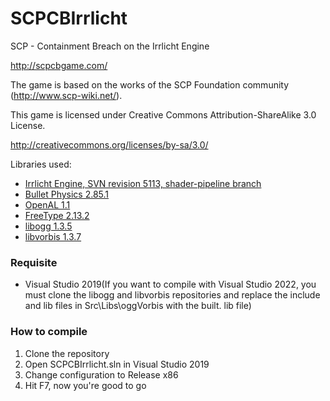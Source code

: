 SCPCBIrrlicht
=============

SCP - Containment Breach on the Irrlicht Engine

http://scpcbgame.com/

The game is based on the works of the SCP Foundation community (http://www.scp-wiki.net/).

This game is licensed under Creative Commons Attribution-ShareAlike 3.0 License.

http://creativecommons.org/licenses/by-sa/3.0/

Libraries used:
  - [Irrlicht Engine, SVN revision 5113, shader-pipeline branch](http://sourceforge.net/p/irrlicht/code/5113/tree/branches/shader-pipeline/)
  - [Bullet Physics 2.85.1](https://github.com/bulletphysics/bullet3/releases/tag/2.85.1)
  - [OpenAL 1.1](http://openal.org/downloads/)
  - [FreeType 2.13.2](https://github.com/freetype/freetype/releases/tag/VER-2-13-2)
  - [libogg 1.3.5](https://github.com/xiph/ogg/releases/tag/v1.3.5) 
  - [libvorbis 1.3.7](https://github.com/xiph/vorbis/releases/tag/v1.3.7)
  
### Requisite

  - Visual Studio 2019(If you want to compile with Visual Studio 2022, you must clone the libogg and libvorbis repositories and replace the include and lib files in Src\Libs\oggVorbis with the built. lib file)

### How to compile

1. Clone the repository
2. Open SCPCBIrrlicht.sln in Visual Studio 2019 
3. Change configuration to Release x86
4. Hit F7, now you're good to go
